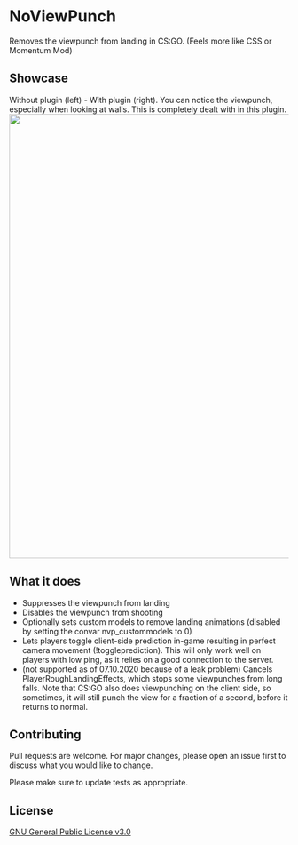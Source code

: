 # NoViewPunch

Removes the viewpunch from landing in CS:GO. (Feels more like CSS or Momentum Mod)

## Showcase
Without plugin (left) - With plugin (right). You can notice the viewpunch, especially when looking at walls. This is completely dealt with in this plugin.
<img src="viewpunch.gif?raw=true" width="800px">

## What it does

* Suppresses the viewpunch from landing
* Disables the viewpunch from shooting
* Optionally sets custom models to remove landing animations (disabled by setting the convar nvp_custommodels to 0)
* Lets players toggle client-side prediction in-game resulting in perfect camera movement (!toggleprediction). This will only work well on players with low ping, as it relies on a good connection to the server.
* (not supported as of 07.10.2020 because of a leak problem) Cancels PlayerRoughLandingEffects, which stops some viewpunches from long falls. Note that CS:GO also does viewpunching on the client side, so sometimes, it will still punch the view for a fraction of a second, before it returns to normal.

## Contributing
Pull requests are welcome. For major changes, please open an issue first to discuss what you would like to change.

Please make sure to update tests as appropriate.

## License
[GNU General Public License v3.0](https://www.gnu.org/licenses/gpl-3.0.en.html)
